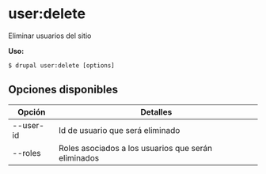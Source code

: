 # user:delete
Eliminar usuarios del sitio

**Uso:**
```
$ drupal user:delete [options] 
```

## Opciones disponibles
Opción | Detalles
-------|-------------
--user-id | Id de usuario que será eliminado
--roles | Roles asociados a los usuarios que serán eliminados
